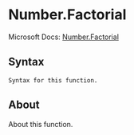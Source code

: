 ---
---

# Number.Factorial

Microsoft Docs: [Number.Factorial](https://docs.microsoft.com/en-us/powerquery-m/number-factorial)

## Syntax

```powerquery-m
Syntax for this function.
```

## About

About this function.

